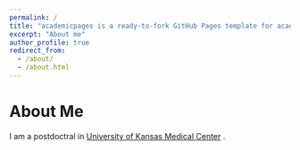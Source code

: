 ```yaml
---
permalink: /
title: "academicpages is a ready-to-fork GitHub Pages template for academic personal websites"
excerpt: "About me"
author_profile: true
redirect_from: 
  - /about/
  - /about.html
---
```

About Me
======
I am a postdoctral in [University of Kansas Medical Center]([https://github.com/academicpages/academicpages.github.io](https://www.kumc.edu/school-of-medicine/academics/departments/radiation-oncology/research/gao-lab-x19611.html)https://www.kumc.edu/school-of-medicine/academics/departments/radiation-oncology/research/gao-lab-x19611.html) .
